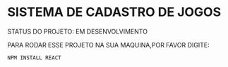 <h1> SISTEMA DE CADASTRO DE JOGOS </H1>
 STATUS DO PROJETO: EM DESENVOLVIMENTO 

PARA RODAR ESSE PROJETO NA SUA MAQUINA,POR FAVOR DIGITE:
````
NPM INSTALL REACT 
